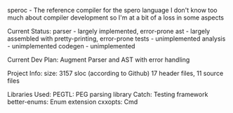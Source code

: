 speroc - The reference compiler for the spero language
  I don't know too much about compiler development so I'm at a bit of a loss in some aspects

Current Status:
    parser - largely implemented, error-prone
    ast - largely assembled with pretty-printing, error-prone
    tests - unimplemented
    analysis - unimplemented
    codegen - unimplemented

Current Dev Plan:
    Augment Parser and AST with error handling

Project Info:
    size: 3157 sloc (according to Github)
    17 header files, 11 source files
    
Libraries Used:
    PEGTL: PEG parsing library
    Catch: Testing framework
    better-enums: Enum extension
    cxxopts: Cmd